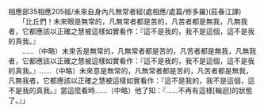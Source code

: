 相應部35相應205經/未來自身內凡無常者經(處相應/處篇/修多羅)(莊春江譯)   
　　「比丘們！未來眼是無常的，凡無常者都是苦的，凡苦者都是無我，凡無我者，它都應該以正確之慧被這樣如實看作：『這不是我的，我不是這個，這不是我的真我。』   
　　……（中略）未來舌是無常的，凡無常者都是苦的，凡苦者都是無我，凡無我者，它都應該以正確之慧被這樣如實看作：『這不是我的，我不是這個，這不是我的真我。』……（中略）未來意是無常的，凡無常者都是苦的，凡苦者都是無我，凡無我者，它都應該以正確之慧被這樣如實看作：『這不是我的，我不是這個，這不是我的真我。』當這麼看時……（中略）他了知：『……不再有這樣[輪迴]的狀態了。』」    
